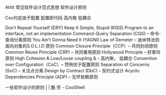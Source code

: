 Atitit 常见软件设计范式思想  软件设计原则

Coc约定由于配置
配置即代码
高内聚 低耦合


Don’t Repeat Yourself (DRY)
Keep It Simple, Stupid (KISS)
Program to an interface, not an implementation
Command-Query Separation (CQS)  – 命令-查询分离原则
You Ain’t Gonna Need It (YAGNI)
Law of Demeter – 迪米特法则
面向对象的S.O.L.I.D 原则
Common Closure Principle（CCP）– 共同封闭原则
Common Reuse Principle (CRP) – 共同重用原则
Hollywood Principle – 好莱坞原则
High Cohesion & Low/Loose coupling & – 高内聚， 低耦合
Convention over Configuration（CoC）– 惯例优于配置原则
Separation of Concerns (SoC) – 关注点分离
Design by Contract (DbC) – 契约式设计
Acyclic Dependencies Principle (ADP) – 无环依赖原则



一些软件设计的原则 | | 酷 壳 - CoolShell
